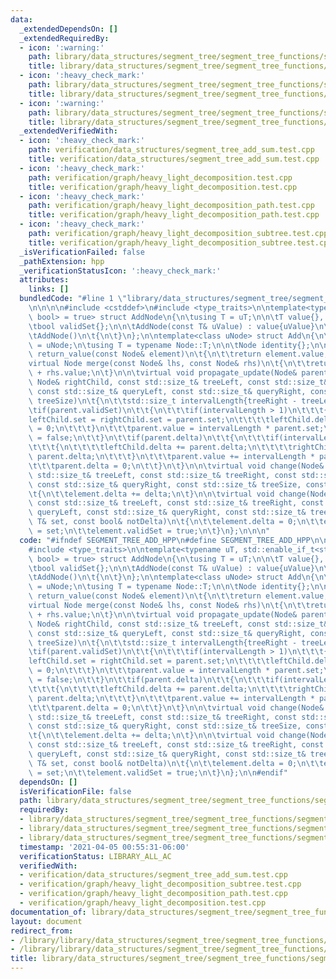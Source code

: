 ```yaml
---
data:
  _extendedDependsOn: []
  _extendedRequiredBy:
  - icon: ':warning:'
    path: library/data_structures/segment_tree/segment_tree_functions/segment_tree_arithmetic_progression.hpp
    title: library/data_structures/segment_tree/segment_tree_functions/segment_tree_arithmetic_progression.hpp
  - icon: ':heavy_check_mark:'
    path: library/data_structures/segment_tree/segment_tree_functions/segment_tree_maximum.hpp
    title: library/data_structures/segment_tree/segment_tree_functions/segment_tree_maximum.hpp
  - icon: ':warning:'
    path: library/data_structures/segment_tree/segment_tree_functions/segment_tree_minimum.hpp
    title: library/data_structures/segment_tree/segment_tree_functions/segment_tree_minimum.hpp
  _extendedVerifiedWith:
  - icon: ':heavy_check_mark:'
    path: verification/data_structures/segment_tree_add_sum.test.cpp
    title: verification/data_structures/segment_tree_add_sum.test.cpp
  - icon: ':heavy_check_mark:'
    path: verification/graph/heavy_light_decomposition.test.cpp
    title: verification/graph/heavy_light_decomposition.test.cpp
  - icon: ':heavy_check_mark:'
    path: verification/graph/heavy_light_decomposition_path.test.cpp
    title: verification/graph/heavy_light_decomposition_path.test.cpp
  - icon: ':heavy_check_mark:'
    path: verification/graph/heavy_light_decomposition_subtree.test.cpp
    title: verification/graph/heavy_light_decomposition_subtree.test.cpp
  _isVerificationFailed: false
  _pathExtension: hpp
  _verificationStatusIcon: ':heavy_check_mark:'
  attributes:
    links: []
  bundledCode: "#line 1 \"library/data_structures/segment_tree/segment_tree_functions/segment_tree_add.hpp\"\
    \n\n\n\n#include <cstddef>\n#include <type_traits>\n\ntemplate<typename uT, std::enable_if_t<std::is_arithmetic_v<uT>,\
    \ bool> = true> struct AddNode\n{\n\tusing T = uT;\n\n\tT value{}, delta{}, set{};\n\
    \tbool validSet{};\n\n\tAddNode(const T& uValue) : value{uValue}\n\t{\n\t}\n\n\
    \tAddNode()\n\t{\n\t}\n};\n\ntemplate<class uNode> struct Add\n{\n\tusing Node\
    \ = uNode;\n\tusing T = typename Node::T;\n\n\tNode identity{};\n\n\tvirtual T\
    \ return_value(const Node& element)\n\t{\n\t\treturn element.value;\n\t}\n\n\t\
    virtual Node merge(const Node& lhs, const Node& rhs)\n\t{\n\t\treturn lhs.value\
    \ + rhs.value;\n\t}\n\n\tvirtual void propagate_update(Node& parent, Node& leftChild,\
    \ Node& rightChild, const std::size_t& treeLeft, const std::size_t& treeRight,\
    \ const std::size_t& queryLeft, const std::size_t& queryRight, const std::size_t&\
    \ treeSize)\n\t{\n\t\tstd::size_t intervalLength{treeRight - treeLeft + 1};\n\t\
    \tif(parent.validSet)\n\t\t{\n\t\t\tif(intervalLength > 1)\n\t\t\t{\n\t\t\t\t\
    leftChild.set = rightChild.set = parent.set;\n\t\t\t\tleftChild.delta = rightChild.delta\
    \ = 0;\n\t\t\t}\n\t\t\tparent.value = intervalLength * parent.set;\n\t\t\tparent.validSet\
    \ = false;\n\t\t}\n\t\tif(parent.delta)\n\t\t{\n\t\t\tif(intervalLength > 1)\n\
    \t\t\t{\n\t\t\t\tleftChild.delta += parent.delta;\n\t\t\t\trightChild.delta +=\
    \ parent.delta;\n\t\t\t}\n\t\t\tparent.value += intervalLength * parent.delta;\n\
    \t\t\tparent.delta = 0;\n\t\t}\n\t}\n\n\tvirtual void change(Node& element, const\
    \ std::size_t& treeLeft, const std::size_t& treeRight, const std::size_t& queryLeft,\
    \ const std::size_t& queryRight, const std::size_t& treeSize, const T& delta)\n\
    \t{\n\t\telement.delta += delta;\n\t}\n\n\tvirtual void change(Node& element,\
    \ const std::size_t& treeLeft, const std::size_t& treeRight, const std::size_t&\
    \ queryLeft, const std::size_t& queryRight, const std::size_t& treeSize, const\
    \ T& set, const bool& notDelta)\n\t{\n\t\telement.delta = 0;\n\t\telement.set\
    \ = set;\n\t\telement.validSet = true;\n\t}\n};\n\n\n"
  code: "#ifndef SEGMENT_TREE_ADD_HPP\n#define SEGMENT_TREE_ADD_HPP\n\n#include <cstddef>\n\
    #include <type_traits>\n\ntemplate<typename uT, std::enable_if_t<std::is_arithmetic_v<uT>,\
    \ bool> = true> struct AddNode\n{\n\tusing T = uT;\n\n\tT value{}, delta{}, set{};\n\
    \tbool validSet{};\n\n\tAddNode(const T& uValue) : value{uValue}\n\t{\n\t}\n\n\
    \tAddNode()\n\t{\n\t}\n};\n\ntemplate<class uNode> struct Add\n{\n\tusing Node\
    \ = uNode;\n\tusing T = typename Node::T;\n\n\tNode identity{};\n\n\tvirtual T\
    \ return_value(const Node& element)\n\t{\n\t\treturn element.value;\n\t}\n\n\t\
    virtual Node merge(const Node& lhs, const Node& rhs)\n\t{\n\t\treturn lhs.value\
    \ + rhs.value;\n\t}\n\n\tvirtual void propagate_update(Node& parent, Node& leftChild,\
    \ Node& rightChild, const std::size_t& treeLeft, const std::size_t& treeRight,\
    \ const std::size_t& queryLeft, const std::size_t& queryRight, const std::size_t&\
    \ treeSize)\n\t{\n\t\tstd::size_t intervalLength{treeRight - treeLeft + 1};\n\t\
    \tif(parent.validSet)\n\t\t{\n\t\t\tif(intervalLength > 1)\n\t\t\t{\n\t\t\t\t\
    leftChild.set = rightChild.set = parent.set;\n\t\t\t\tleftChild.delta = rightChild.delta\
    \ = 0;\n\t\t\t}\n\t\t\tparent.value = intervalLength * parent.set;\n\t\t\tparent.validSet\
    \ = false;\n\t\t}\n\t\tif(parent.delta)\n\t\t{\n\t\t\tif(intervalLength > 1)\n\
    \t\t\t{\n\t\t\t\tleftChild.delta += parent.delta;\n\t\t\t\trightChild.delta +=\
    \ parent.delta;\n\t\t\t}\n\t\t\tparent.value += intervalLength * parent.delta;\n\
    \t\t\tparent.delta = 0;\n\t\t}\n\t}\n\n\tvirtual void change(Node& element, const\
    \ std::size_t& treeLeft, const std::size_t& treeRight, const std::size_t& queryLeft,\
    \ const std::size_t& queryRight, const std::size_t& treeSize, const T& delta)\n\
    \t{\n\t\telement.delta += delta;\n\t}\n\n\tvirtual void change(Node& element,\
    \ const std::size_t& treeLeft, const std::size_t& treeRight, const std::size_t&\
    \ queryLeft, const std::size_t& queryRight, const std::size_t& treeSize, const\
    \ T& set, const bool& notDelta)\n\t{\n\t\telement.delta = 0;\n\t\telement.set\
    \ = set;\n\t\telement.validSet = true;\n\t}\n};\n\n#endif"
  dependsOn: []
  isVerificationFile: false
  path: library/data_structures/segment_tree/segment_tree_functions/segment_tree_add.hpp
  requiredBy:
  - library/data_structures/segment_tree/segment_tree_functions/segment_tree_arithmetic_progression.hpp
  - library/data_structures/segment_tree/segment_tree_functions/segment_tree_minimum.hpp
  - library/data_structures/segment_tree/segment_tree_functions/segment_tree_maximum.hpp
  timestamp: '2021-04-05 00:55:31-06:00'
  verificationStatus: LIBRARY_ALL_AC
  verifiedWith:
  - verification/data_structures/segment_tree_add_sum.test.cpp
  - verification/graph/heavy_light_decomposition_subtree.test.cpp
  - verification/graph/heavy_light_decomposition_path.test.cpp
  - verification/graph/heavy_light_decomposition.test.cpp
documentation_of: library/data_structures/segment_tree/segment_tree_functions/segment_tree_add.hpp
layout: document
redirect_from:
- /library/library/data_structures/segment_tree/segment_tree_functions/segment_tree_add.hpp
- /library/library/data_structures/segment_tree/segment_tree_functions/segment_tree_add.hpp.html
title: library/data_structures/segment_tree/segment_tree_functions/segment_tree_add.hpp
---
```


